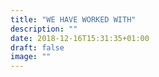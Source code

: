 ```yaml
---
title: "WE HAVE WORKED WITH"
description: ""
date: 2018-12-16T15:31:35+01:00
draft: false
image: ""
---
```


